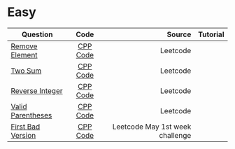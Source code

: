 # Easy
|Question|    Code    |     Source    |Tutorial|
|----------|:-------------:|------:|-----:|
|  [Remove Element](https://leetcode.com/problems/remove-element/)  |  [CPP Code](https://github.com/SwapnanilDhol/Coding-Interview-Challenges/blob/master/CPP/Easy/Remove-Element.cpp) |Leetcode||
|[Two Sum](https://leetcode.com/problems/two-sum/)|[CPP Code](https://github.com/SwapnanilDhol/Coding-Interview-Challenges/blob/master/CPP/Easy/Two-Sum.cpp)|Leetcode||
|[Reverse Integer](https://leetcode.com/problems/reverse-integer/)|[CPP Code](https://github.com/SwapnanilDhol/Coding-Interview-Challenges/blob/master/CPP/Easy/Reverse-Integer.cpp)|Leetcode||
|[Valid Parentheses](https://leetcode.com/problems/valid=parentheses/)|[CPP Code](https://github.com/SwapnanilDhol/Coding-Interview-Challenges/blob/master/CPP/Easy/Valid-Parentheses.cpp)|Leetcode||
|[First Bad Version](https://leetcode.com/problems/first-bad-version/)|[CPP Code](https://github.com/SwapnanilDhol/Coding-Interview-Challenges/blob/master/CPP/Easy/First-Bad-Version.cpp)|Leetcode May 1st week challenge||


